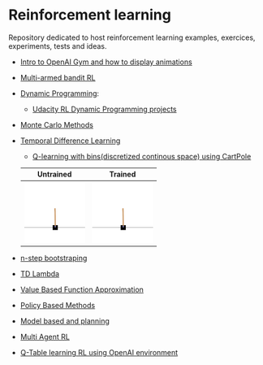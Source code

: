 # Reinforcement learning

Repository dedicated to host reinforcement learning examples, exercices, experiments, tests and ideas.

  - [Intro to OpenAI Gym and how to display animations](https://github.com/llealgt/Reinforcement-Learning/blob/master/OpenAIGymIntro.ipynb)
  - [Multi-armed bandit RL](https://github.com/llealgt/Reinforcement-Learning/blob/master/Multi-Armed%20Bandit%20.ipynb)
  - [Dynamic Programming](https://github.com/llealgt/Reinforcement-Learning/tree/master/dynamic_programming):
  	- [Udacity RL Dynamic Programming projects](https://github.com/llealgt/Reinforcement-Learning/blob/master/dynamic_programming/Udacity_Dynamic_Programming_Projects.ipynb)
  - [Monte Carlo Methods](https://github.com/llealgt/Reinforcement-Learning/tree/master/Monte_Carlo)
  - [Temporal Difference Learning](https://github.com/llealgt/Reinforcement-Learning/tree/master/temporal_difference_learning)
      - [Q-learning with bins(discretized continous space) using CartPole](https://github.com/llealgt/Reinforcement-Learning/blob/master/temporal_difference_learning/QLearningBinsCartPole.ipynb)

      | Untrained             |  Trained |
      :-------------------------:|:-------------------------:
      <img src="https://github.com/llealgt/Reinforcement-Learning/blob/master/animations/QLearningBinsCartPole.gif?raw=true" width="120" height="120" title="trained"/>  |  <img src="https://github.com/llealgt/Reinforcement-Learning/blob/master/animations/QLearningBinsCartPole.gif?raw=true" width="120" height="120" title="trained"/>

  - [n-step bootstraping](https://github.com/llealgt/Reinforcement-Learning/tree/master/n_step-bootstraping)
  - [TD Lambda](https://github.com/llealgt/Reinforcement-Learning/tree/master/td_lambda)
  - [Value Based Function Approximation](https://github.com/llealgt/Reinforcement-Learning/tree/master/function_approximation)
  - [Policy Based Methods](https://github.com/llealgt/Reinforcement-Learning/tree/master/policy_based_methods)
  - [Model based and planning](https://github.com/llealgt/Reinforcement-Learning/tree/master/model_based_and_planning)
  - [Multi Agent RL](https://github.com/llealgt/Reinforcement-Learning/tree/master/multi_agent/)
  - [Q-Table learning RL using OpenAI environment](https://github.com/llealgt/Reinforcement-Learning/blob/master/Q-Learning(Table).ipynb)


